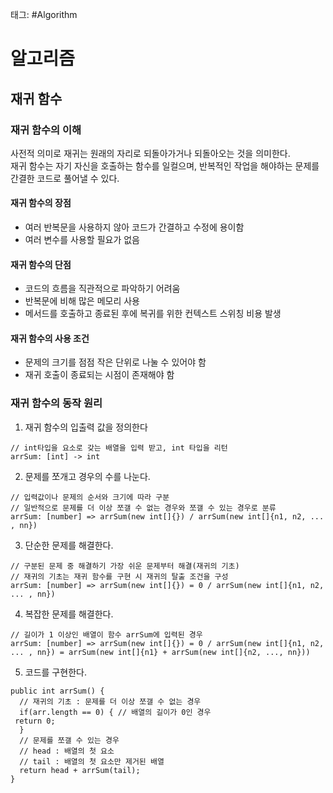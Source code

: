 태그: #Algorithm

# 알고리즘

## 재귀 함수

### 재귀 함수의 이해

사전적 의미로 재귀는 원래의 자리로 되돌아가거나 되돌아오는 것을 의미한다.  
재귀 함수는 자기 자신을 호출하는 함수를 일컬으며, 반복적인 작업을 해야하는 문제를 간결한 코드로 풀어낼 수 있다.

#### 재귀 함수의 장점

-   여러 반복문을 사용하지 않아 코드가 간결하고 수정에 용이함
-   여러 변수를 사용할 필요가 없음

#### 재귀 함수의 단점

-   코드의 흐름을 직관적으로 파악하기 어려움
-   반복문에 비해 많은 메모리 사용
-   메서드를 호출하고 종료된 후에 복귀를 위한 컨텍스트 스위칭 비용 발생

#### 재귀 함수의 사용 조건

-   문제의 크기를 점점 작은 단위로 나눌 수 있어야 함
-   재귀 호출이 종료되는 시점이 존재해야 함

### 재귀 함수의 동작 원리

1.  재귀 함수의 입출력 값을 정의한다

```
// int타입을 요소로 갖는 배열을 입력 받고, int 타입을 리턴
arrSum: [int] -> int
```

2.  문제를 쪼개고 경우의 수를 나눈다.

```
// 입력값이나 문제의 순서와 크기에 따라 구분
// 일반적으로 문제를 더 이상 쪼갤 수 없는 경우와 쪼갤 수 있는 경우로 분류
arrSum: [number] => arrSum(new int[]{}) / arrSum(new int[]{n1, n2, ... , nn})
```

3.  단순한 문제를 해결한다.

```
// 구분된 문제 중 해결하기 가장 쉬운 문제부터 해결(재귀의 기초)
// 재귀의 기초는 재귀 함수를 구현 시 재귀의 탈출 조건을 구성
arrSum: [number] => arrSum(new int[]{}) = 0 / arrSum(new int[]{n1, n2, ... , nn})
```

4.  복잡한 문제를 해결한다.

```
// 길이가 1 이상인 배열이 함수 arrSum에 입력된 경우
arrSum: [number] => arrSum(new int[]{}) = 0 / arrSum(new int[]{n1, n2, ... , nn}) = arrSum(new int[]{n1} + arrSum(new int[]{n2, ..., nn}))
```

5.  코드를 구현한다.

```
public int arrSum() {
  // 재귀의 기초 : 문제를 더 이상 쪼갤 수 없는 경우
  if(arr.length == 0) { // 배열의 길이가 0인 경우
 return 0;
  }
  // 문제를 쪼갤 수 있는 경우
  // head : 배열의 첫 요소
  // tail : 배열의 첫 요소만 제거된 배열
  return head + arrSum(tail);
}
```